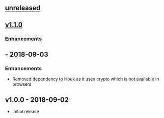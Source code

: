 ## [unreleased](../../compare/v1.1.0...master)

## [v1.1.0](../../compare/v1.0.0...v1.1.0)

### Enhancements
##  - 2018-09-03

### Enhancements

  * Removed dependency to Hoek as it uses crypto which is not available in browsers

## v1.0.0 - 2018-09-02

  * initial release
